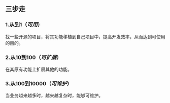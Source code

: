 ## 三步走 ##
### 1.从到1（*可用*） ###
找一些开源的项目，将其功能移植到自己项目中，提高开发效率，从而达到可使用的目的。
### 2.从10到100（*可扩展*） ###
在其原有功能上扩展其他的功能。
### 3.从100到10000（*可维护*） ###
当业务越来越多时，越来越复杂时，能够可维护。